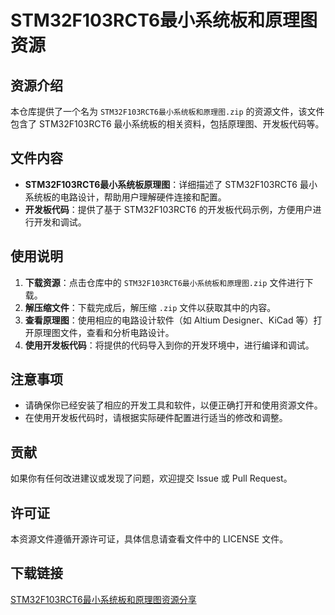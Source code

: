 # STM32F103RCT6最小系统板和原理图资源

## 资源介绍

本仓库提供了一个名为 `STM32F103RCT6最小系统板和原理图.zip` 的资源文件，该文件包含了 STM32F103RCT6 最小系统板的相关资料，包括原理图、开发板代码等。

## 文件内容

- **STM32F103RCT6最小系统板原理图**：详细描述了 STM32F103RCT6 最小系统板的电路设计，帮助用户理解硬件连接和配置。
- **开发板代码**：提供了基于 STM32F103RCT6 的开发板代码示例，方便用户进行开发和调试。

## 使用说明

1. **下载资源**：点击仓库中的 `STM32F103RCT6最小系统板和原理图.zip` 文件进行下载。
2. **解压缩文件**：下载完成后，解压缩 `.zip` 文件以获取其中的内容。
3. **查看原理图**：使用相应的电路设计软件（如 Altium Designer、KiCad 等）打开原理图文件，查看和分析电路设计。
4. **使用开发板代码**：将提供的代码导入到你的开发环境中，进行编译和调试。

## 注意事项

- 请确保你已经安装了相应的开发工具和软件，以便正确打开和使用资源文件。
- 在使用开发板代码时，请根据实际硬件配置进行适当的修改和调整。

## 贡献

如果你有任何改进建议或发现了问题，欢迎提交 Issue 或 Pull Request。

## 许可证

本资源文件遵循开源许可证，具体信息请查看文件中的 LICENSE 文件。

## 下载链接

[STM32F103RCT6最小系统板和原理图资源分享](https://pan.quark.cn/s/d7be5c002279)